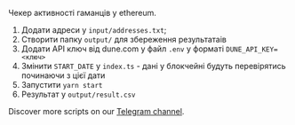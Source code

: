 Чекер активності гаманців у ethereum. 

1. Додати адреси у `input/addresses.txt`;
1. Створити папку `output/` для збереження результатаів
1. Додати API ключ від dune.com у файл `.env` у форматі `DUNE_API_KEY=<ключ>`
1. Змінити `START_DATE` у `index.ts` - дані у блокчейні будуть перевірятись починаючи з цієї дати  
1. Запустити `yarn start`
1. Результат у `output/result.csv`

Discover more scripts on our [Telegram channel](https://t.me/+FozX3VZA0RIyNWY6).
